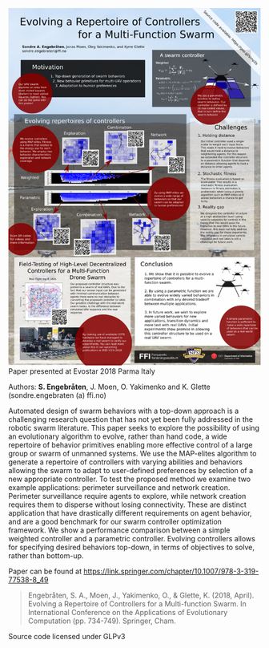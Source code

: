 ![# Evolving a Repertoire of Controllers for a Multi-Function Swarm](/poster.png)
Paper presented at Evostar 2018 Parma Italy

Authors: **S. Engebråten**, J. Moen, O. Yakimenko and K. Glette (sondre.engebraten (a) ffi.no)

Automated design of swarm behaviors with a top-down approach is a challenging research question that has not yet been fully addressed in the robotic swarm literature. This paper seeks to explore the possibility of using an evolutionary algorithm to evolve, rather than hand code, a wide repertoire of behavior primitives enabling more effective control of a large group or swarm of unmanned systems. We use the MAP-elites algorithm to generate a repertoire of controllers with varying abilities and behaviors allowing the swarm to adapt to user-defined preferences by selection of a new appropriate controller. To test the proposed method we examine two example applications: perimeter surveillance and network creation. Perimeter surveillance require agents to explore, while network creation requires them to disperse without losing connectivity. These are distinct application that have drastically different requirements on agent behavior, and are a good benchmark for our swarm controller optimization framework. We show a performance comparison between a simple weighted controller and a parametric controller. Evolving controllers allows for specifying desired behaviors top-down, in terms of objectives to solve, rather than bottom-up. 

Paper can be found at https://link.springer.com/chapter/10.1007/978-3-319-77538-8_49

> Engebråten, S. A., Moen, J., Yakimenko, O., & Glette, K. (2018, April). Evolving a Repertoire of Controllers for a Multi-function Swarm. In International Conference on the Applications of Evolutionary Computation (pp. 734-749). Springer, Cham.

Source code licensed under GLPv3

